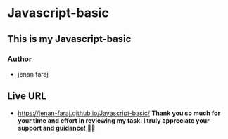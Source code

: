 # Javascript-basic
## This is my Javascript-basic
### Author
- jenan faraj
## Live URL
- https://jenan-faraj.github.io/Javascript-basic/
**Thank you so much for your time and effort in reviewing my task. I truly appreciate your support and guidance! 🙏🌟**